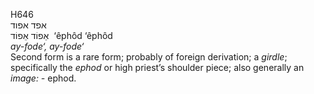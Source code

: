 <body>
  <p>H646<br>  אפד    אפוד  <br> אֵפוֹד  אֵפוֹד  ‎  ‘êphôd  ‘êphôd  <br><i>ay-fode‘,</i> <i>ay-fode‘ </i><br>Second form is a rare form; probably of foreign derivation; a <i>girdle</i>; specifically the <i>ephod</i> or high priest’s shoulder piece; also generally an <i>image: - </i>ephod.<br></p>
 </body>